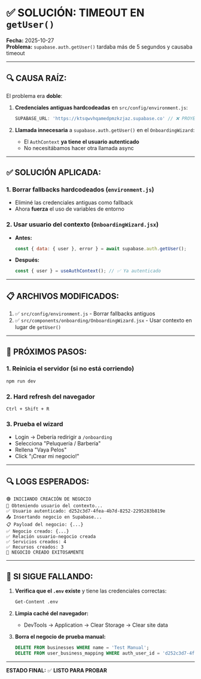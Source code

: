 # ✅ SOLUCIÓN: TIMEOUT EN `getUser()`

**Fecha:** 2025-10-27  
**Problema:** `supabase.auth.getUser()` tardaba más de 5 segundos y causaba timeout

---

## 🔍 **CAUSA RAÍZ:**

El problema era **doble**:

1. **Credenciales antiguas hardcodeadas** en `src/config/environment.js`:
   ```javascript
   SUPABASE_URL: 'https://ktsqwvhqamedpmzkzjaz.supabase.co' // ❌ PROYECTO VIEJO
   ```

2. **Llamada innecesaria** a `supabase.auth.getUser()` en el `OnboardingWizard`:
   - El `AuthContext` **ya tiene el usuario autenticado**
   - No necesitábamos hacer otra llamada async

---

## ✅ **SOLUCIÓN APLICADA:**

### 1. **Borrar fallbacks hardcodeados** (`environment.js`)
- Eliminé las credenciales antiguas como fallback
- Ahora **fuerza** el uso de variables de entorno

### 2. **Usar usuario del contexto** (`OnboardingWizard.jsx`)
- **Antes:**
  ```javascript
  const { data: { user }, error } = await supabase.auth.getUser();
  ```
  
- **Después:**
  ```javascript
  const { user } = useAuthContext(); // ✅ Ya autenticado
  ```

---

## 📋 **ARCHIVOS MODIFICADOS:**

1. ✅ `src/config/environment.js` - Borrar fallbacks antiguos
2. ✅ `src/components/onboarding/OnboardingWizard.jsx` - Usar contexto en lugar de `getUser()`

---

## 🎯 **PRÓXIMOS PASOS:**

### **1. Reinicia el servidor** (si no está corriendo)
```bash
npm run dev
```

### **2. Hard refresh del navegador**
`Ctrl + Shift + R`

### **3. Prueba el wizard**
- Login → Debería redirigir a `/onboarding`
- Selecciona "Peluquería / Barbería"
- Rellena "Vaya Pelos"
- Click "¡Crear mi negocio!"

---

## 🔍 **LOGS ESPERADOS:**

```
🟢 INICIANDO CREACIÓN DE NEGOCIO
📡 Obteniendo usuario del contexto...
✅ Usuario autenticado: d252c3d7-4fea-4b7d-8252-2295283b819e
📤 Insertando negocio en Supabase...
📋 Payload del negocio: {...}
✅ Negocio creado: {...}
✅ Relación usuario-negocio creada
✅ Servicios creados: 4
✅ Recursos creados: 3
🎉 NEGOCIO CREADO EXITOSAMENTE
```

---

## 🚨 **SI SIGUE FALLANDO:**

1. **Verifica que el `.env` existe** y tiene las credenciales correctas:
   ```bash
   Get-Content .env
   ```

2. **Limpia caché del navegador:**
   - DevTools → Application → Clear Storage → Clear site data

3. **Borra el negocio de prueba manual:**
   ```sql
   DELETE FROM businesses WHERE name = 'Test Manual';
   DELETE FROM user_business_mapping WHERE auth_user_id = 'd252c3d7-4fea-4b7d-8252-2295283b819e';
   ```

---

**ESTADO FINAL:** ✅ **LISTO PARA PROBAR**


